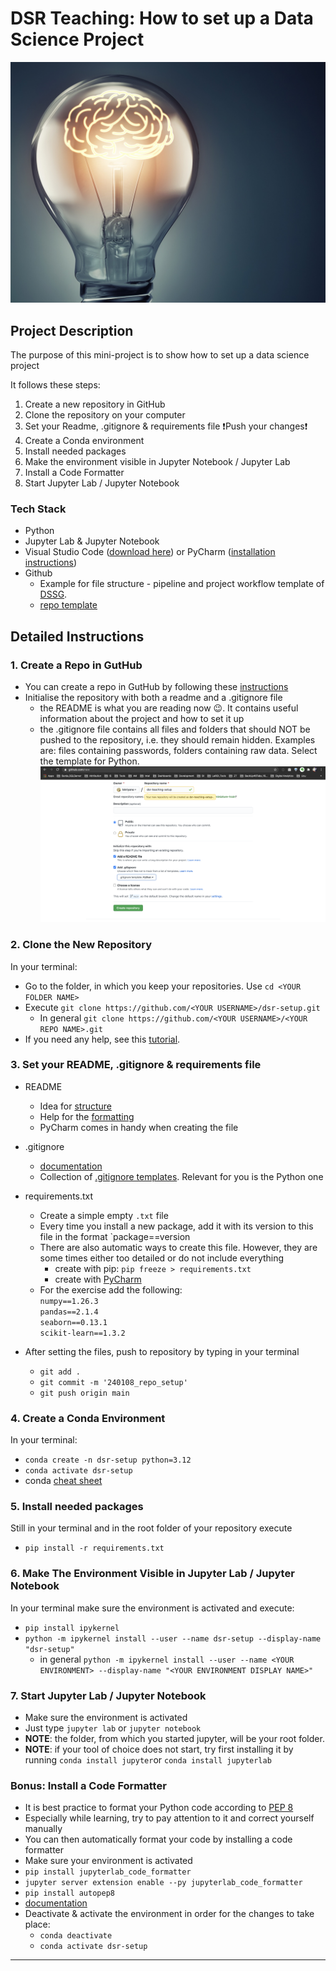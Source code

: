 # DSR Teaching: How to set up a Data Science Project


![image](./assets/image.jpg)

## Project Description
The purpose of this mini-project is to show how to set up a data science project

It follows these steps: 
1. Create a new repository in GitHub
2. Clone the repository on your computer
3. Set your Readme, .gitignore & requirements file
    ❗️Push your changes❗️
4. Create a Conda environment
5. Install needed packages
6. Make the environment visible in Jupyter Notebook / Jupyter Lab
7. Install a Code Formatter
8. Start Jupyter Lab / Jupyter Notebook
            
 
### Tech Stack 
* Python
* Jupyter Lab & Jupyter Notebook
* Visual Studio Code ([download here](https://code.visualstudio.com/download)) or  PyCharm ([installation instructions](https://www.jetbrains.com/help/pycharm/installation-guide.html))
* Github
    * Example for file structure - pipeline and project workflow template of  [DSSG](https://github.com/dssg/hitchhikers-guide/tree/master/sources/curriculum/0_before_you_start/pipelines-and-project-workflow). 
    * [repo template](https://github.com/Lucamiras/data-science-project-template)  

## Detailed Instructions 

### 1. Create a Repo in GutHub

* You can create a repo in GutHub by following these [instructions](https://docs.github.com/en/free-pro-team@latest/github/getting-started-with-github/create-a-repo
)
* Initialise the repository with both a readme and a .gitignore file
    * the README is what you are reading now 😉. It contains useful information about the project and how to set it up
    * the .gitignore file contains all files and folders that should NOT be pushed to the repository, i.e. they should remain hidden. Examples are: files containing passwords, folders containing raw data. Select the template for Python.  
![readme_gitignore](./assets/readme_gitignore.png)


### 2. Clone the New Repository
In your terminal:
* Go to the folder, in which you keep your repositories. Use `cd <YOUR FOLDER NAME>`
* Execute `git clone https://github.com/<YOUR USERNAME>/dsr-setup.git`
    * In general `git clone https://github.com/<YOUR USERNAME>/<YOUR REPO NAME>.git`
* If you need any help, see this [tutorial](https://help.github.com/articles/cloning-a-repository/).


### 3. Set your README, .gitignore & requirements file
* README
    * Idea for [structure](https://github.com/Lucamiras/data-science-project-template)
    * Help for the [formatting](https://docs.github.com/en/free-pro-team@latest/github/writing-on-github/basic-writing-and-formatting-syntax)
    * PyCharm comes in handy when creating the file
* .gitignore
    * [documentation](https://git-scm.com/docs/gitignore)
    * Collection of [.gitignore templates](https://github.com/github/gitignore). Relevant for you is the Python one
* requirements.txt
    * Create a simple empty `.txt` file
    * Every time you install a new package, add it with its version to this file in the format `package==version
    * There are also automatic ways to create this file. However, they are some times either too detailed or do not include everything
        * create with pip: `pip freeze > requirements.txt`
        * create with [PyCharm](https://www.jetbrains.com/help/pycharm/managing-dependencies.html#configure-requirements)
    * For the exercise add the following:\
    `numpy==1.26.3` \
    `pandas==2.1.4` \
    `seaborn==0.13.1` \
    `scikit-learn==1.3.2`

* After setting the files, push to repository by typing in your terminal
    * `git add .`
    * `git commit -m '240108_repo_setup'`
    * `git push origin main`
    
### 4. Create a Conda Environment
In your terminal: 
* `conda create -n dsr-setup python=3.12`
* `conda activate dsr-setup`
* conda [cheat sheet](https://docs.conda.io/projects/conda/en/4.6.0/_downloads/52a95608c49671267e40c689e0bc00ca/conda-cheatsheet.pdf)

### 5. Install needed packages
Still in your terminal and in the root folder of your repository execute
* `pip install -r requirements.txt`

### 6. Make The Environment Visible in Jupyter Lab / Jupyter Notebook
In your terminal make sure the environment is activated and execute:
* `pip install ipykernel`
* `python -m ipykernel install --user --name dsr-setup --display-name "dsr-setup"`
    * in general `python -m ipykernel install --user --name <YOUR ENVIRONMENT> --display-name "<YOUR ENVIRONMENT DISPLAY NAME>"`

### 7. Start Jupyter Lab / Jupyter Notebook
* Make sure the environment is activated
* Just type `jupyter lab` or `jupyter notebook`
* **NOTE**: the folder, from which you started jupyter, will be your root folder.
* **NOTE**: if your tool of choice does not start, try first installing it by running `conda install jupyter`or `conda install jupyterlab`

### Bonus: Install a Code Formatter
* It is best practice to format your Python code according to [PEP 8](https://www.python.org/dev/peps/pep-0008/)
* Especially while learning, try to pay attention to it and correct yourself manually
* You can then automatically format your code by installing a code formatter
* Make sure your environment is activated
* `pip install jupyterlab_code_formatter`
* `jupyter server extension enable --py jupyterlab_code_formatter`
* `pip install autopep8`
* [documentation](https://jupyterlab-code-formatter.readthedocs.io/installation.html)
* Deactivate & activate the environment in order for the changes to take place:
    * `conda deactivate`
    * `conda activate dsr-setup` 

---


